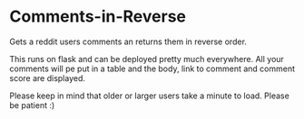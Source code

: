 # Comments-in-Reverse
Gets a reddit users comments an returns them in reverse order.

This runs on flask and can be deployed pretty much everywhere. All your comments will pe put in a table and the body, link to comment and comment score are displayed.

Please keep in mind that older or larger users take a minute to load. Please be patient :)
